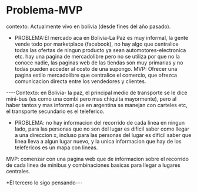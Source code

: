 # Problema-MVP
contexto: Actualmente vivo en bolivia (desde fines del año pasado).

* PROBLEMA:El mercado aca en Bolivia-La Paz es muy informal, la gente vende todo por marketplace (facebook), no hay algo que centralice todas las ofertas de ningun producto ya sean automotores-electronica etc. hay una pagina de mercadolibre pero no se utiliza por que no la conoce nadie, las paginas web de las tiendas son muy primarias y no todas pueden acceder al costo de una supongo. 
 MVP: Ofrecer una pagina estilo mercadolibre que centralice el comercio, que ofrezca comunicacion directa entre los vendedores y clientes.
 
----Contexto: en Bolivia- la paz, el principal medio de transporte se le dice mini-bus  (es como una combi pero mas chiquita mayormente), pero al haber tantos y mas informal que en argentina se manejan con carteles etc, el transporte secundario es el teleferico.
 
 * PROBLEMA: no hay informacion del recorrido de cada linea en ningun lado, para las personas que no son del lugar es dificil saber como llegar a una direccion x, incluso para las personas del lugar es dificil saber que linea lleva a algun lugar nuevo, y la unica informacion que hay de los telefericos es un mapa con lineas. 
 
 MVP: comenzar con una pagina web que de informacion sobre el recorrido de cada linea de minibus y combinaciones basicas para llegar a lugares centrales.
 
 *El tercero lo sigo pensando---
